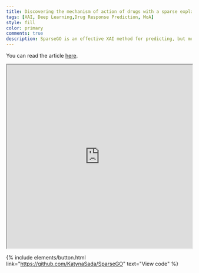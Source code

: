 ```yaml
---
title: Discovering the mechanism of action of drugs with a sparse explainable network
tags: [XAI, Deep Learning,Drug Response Prediction, MoA]
style: fill
color: primary 
comments: true
description: SparseGO is an effective XAI method for predicting, but more importantly, understanding drug response.
---
```

You can read the article [here](https://www.thelancet.com/journals/ebiom/article/PIIS2352-3964(23)00333-X/fulltext).


<iframe src="https://www.thelancet.com/journals/ebiom/article/PIIS2352-3964(23)00333-X/fulltext" width="100%" height="500px"></iframe>

{% include elements/button.html link="https://github.com/KatynaSada/SparseGO" text="View code" %}
